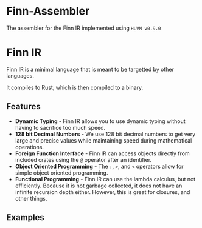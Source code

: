 # Finn-Assembler
The assembler for the Finn IR implemented using `HLVM v0.9.0`

# Finn IR

Finn IR is a minimal language that is meant to be targetted by other languages.

It compiles to Rust, which is then compiled to a binary.


## Features
* **Dynamic Typing** - Finn IR allows you to use dynamic typing without having to sacrifice too much speed.
* **128 bit Decimal Numbers** - We use 128 bit decimal numbers to get very large and precise values while maintaining speed during mathematical operations.
* **Foreign Function Interface** - Finn IR can access objects directly from included crates using the `@` operator after an identifier.
* **Object Oriented Programming** - The `:`, `>`, and `<` operators allow for simple object oriented programming.
* **Functional Programming** - Finn IR can use the lambda calculus, but not efficiently. Because it is not garbage collected, it does not have an infinite recursion depth either. However, this is great for closures, and other things.

## Examples
